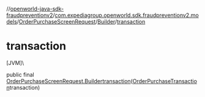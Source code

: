 //[openworld-java-sdk-fraudpreventionv2](../../../../index.md)/[com.expediagroup.openworld.sdk.fraudpreventionv2.models](../../index.md)/[OrderPurchaseScreenRequest](../index.md)/[Builder](index.md)/[transaction](transaction.md)

# transaction

[JVM]\

public final [OrderPurchaseScreenRequest.Builder](index.md)[transaction](transaction.md)([OrderPurchaseTransaction](../../-order-purchase-transaction/index.md)transaction)
